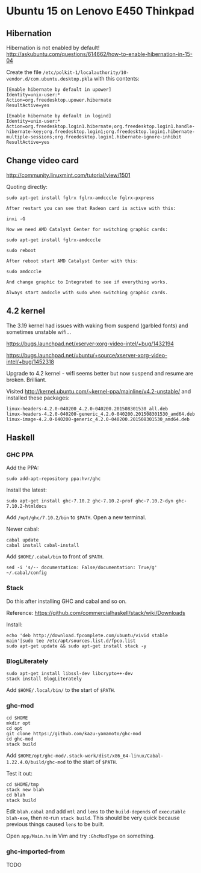 # Ubuntu 15 on Lenovo E450 Thinkpad

## Hibernation

Hibernation is not enabled by default! http://askubuntu.com/questions/614662/how-to-enable-hibernation-in-15-04

Create the file ```/etc/polkit-1/localauthority/10-vendor.d/com.ubuntu.desktop.pkla``` with this contents:

    [Enable hibernate by default in upower]
    Identity=unix-user:*
    Action=org.freedesktop.upower.hibernate
    ResultActive=yes

    [Enable hibernate by default in logind]
    Identity=unix-user:*
    Action=org.freedesktop.login1.hibernate;org.freedesktop.login1.handle-hibernate-key;org.freedesktop.login1;org.freedesktop.login1.hibernate-multiple-sessions;org.freedesktop.login1.hibernate-ignore-inhibit
    ResultActive=yes

## Change video card

http://community.linuxmint.com/tutorial/view/1501

Quoting directly:

    sudo apt-get install fglrx fglrx-amdcccle fglrx-pxpress

    After restart you can see that Radeon card is active with this:

    inxi -G

    Now we need AMD Catalyst Center for switching graphic cards:

    sudo apt-get install fglrx-amdcccle

    sudo reboot

    After reboot start AMD Catalyst Center with this:

    sudo amdcccle

    And change graphic to Integrated to see if everything works.

    Always start amdccle with sudo when switching graphic cards.

## 4.2 kernel

The 3.19 kernel had issues with waking from suspend (garbled fonts) and sometimes unstable wifi...

https://bugs.launchpad.net/xserver-xorg-video-intel/+bug/1432194

https://bugs.launchpad.net/ubuntu/+source/xserver-xorg-video-intel/+bug/1452318

Upgrade to 4.2 kernel - wifi seems better but now suspend and resume are broken. Brilliant.

Visited http://kernel.ubuntu.com/~kernel-ppa/mainline/v4.2-unstable/
and installed these packages:

    linux-headers-4.2.0-040200_4.2.0-040200.201508301530_all.deb
    linux-headers-4.2.0-040200-generic_4.2.0-040200.201508301530_amd64.deb
    linux-image-4.2.0-040200-generic_4.2.0-040200.201508301530_amd64.deb

## Haskell

### GHC PPA

Add the PPA:

    sudo add-apt-repository ppa:hvr/ghc

Install the latest:

    sudo apt-get install ghc-7.10.2 ghc-7.10.2-prof ghc-7.10.2-dyn ghc-7.10.2-htmldocs

Add ```/opt/ghc/7.10.2/bin``` to ```$PATH```. Open a new terminal.

Newer cabal:

    cabal update
    cabal install cabal-install

Add ```$HOME/.cabal/bin``` to front of ```$PATH```.

    sed -i 's/-- documentation: False/documentation: True/g'         ~/.cabal/config

### Stack

Do this after installing GHC and cabal and so on.

Reference: https://github.com/commercialhaskell/stack/wiki/Downloads

Install:

    echo 'deb http://download.fpcomplete.com/ubuntu/vivid stable main'|sudo tee /etc/apt/sources.list.d/fpco.list
    sudo apt-get update && sudo apt-get install stack -y

### BlogLiterately

    sudo apt-get install libssl-dev libcrypto++-dev
    stack install BlogLiterately

Add ```$HOME/.local/bin/``` to the start of ```$PATH```.

### ghc-mod

    cd $HOME
    mkdir opt
    cd opt
    git clone https://github.com/kazu-yamamoto/ghc-mod
    cd ghc-mod
    stack build

Add ```$HOME/opt/ghc-mod/.stack-work/dist/x86_64-linux/Cabal-1.22.4.0/build/ghc-mod``` to the start of ```$PATH```.

Test it out:

    cd $HOME/tmp
    stack new blah
    cd blah
    stack build

Edit ```blah.cabal``` and add ```mtl``` and ```lens``` to the ```build-depends``` of ```executable blah-exe```, then re-run ```stack build```. This should be very quick because previous things caused ```lens``` to be built.

Open ```app/Main.hs``` in Vim and try ```:GhcModType``` on something.

### ghc-imported-from

TODO
